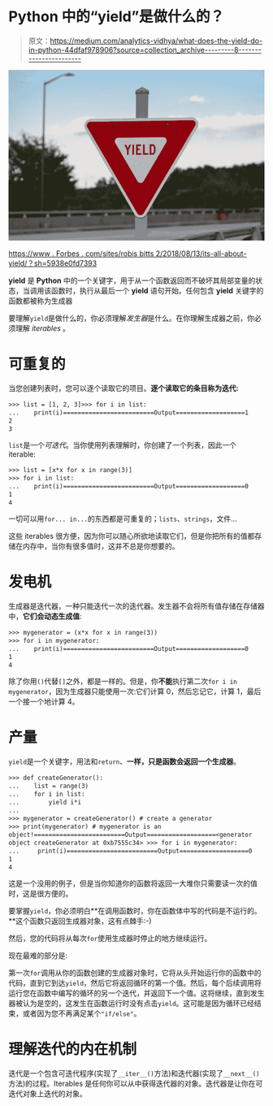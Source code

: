 # Python 中的“yield”是做什么的？

> 原文：<https://medium.com/analytics-vidhya/what-does-the-yield-do-in-python-44dfaf978906?source=collection_archive---------8----------------------->

![](img/07f70367ca456c4741b8e312261a74ea.png)

[https://www . Forbes . com/sites/robis bitts 2/2018/08/13/its-all-about-yield/？sh=5938e0fd7393](https://www.forbes.com/sites/robisbitts2/2018/08/13/its-all-about-yield/?sh=5938e0fd7393)

**yield** 是 **Python** 中的一个关键字，用于从一个函数返回而不破坏其局部变量的状态，当调用该函数时，执行从最后一个 **yield** 语句开始。任何包含 **yield** 关键字的函数都被称为生成器

要理解`yield`是做什么的，你必须理解*发生器*是什么。在你理解生成器之前，你必须理解 *iterables* 。

# 可重复的

当您创建列表时，您可以逐个读取它的项目。**逐个读取它的条目称为迭代:**

```
>>> list = [1, 2, 3]>>> for i in list:
...    print(i)=========================Output===================1
2
3
```

`list`是一个*可迭代*。当你使用列表理解时，你创建了一个列表，因此一个 iterable:

```
>>> list = [x*x for x in range(3)]
>>> for i in list:
...    print(i)=========================Output===================0
1
4
```

一切可以用`for... in...`的东西都是可重复的；`lists`、`strings`，文件...

这些 iterables 很方便，因为你可以随心所欲地读取它们，但是你把所有的值都存储在内存中，当你有很多值时，这并不总是你想要的。

# 发电机

生成器是迭代器，一种只能迭代一次的迭代器。发生器不会将所有值存储在存储器中，**它们会动态生成值**:

```
>>> mygenerator = (x*x for x in range(3))
>>> for i in mygenerator:
...    print(i)=========================Output===================0
1
4
```

除了你用`()`代替`[]`之外，都是一样的。但是，你**不能**执行第二次`for i in mygenerator`，因为生成器只能使用一次:它们计算 0，然后忘记它，计算 1，最后一个接一个地计算 4。

# 产量

`yield`是一个关键字，用法和`return`、**一样，只是函数会返回一个生成器**。

```
>>> def createGenerator():
...    list = range(3)
...    for i in list:
...        yield i*i
...
>>> mygenerator = createGenerator() # create a generator
>>> print(mygenerator) # mygenerator is an object!=========================Output===================<generator object createGenerator at 0xb7555c34> >>> for i in mygenerator:
...     print(i)=========================Output===================0
1
4
```

这是一个没用的例子，但是当你知道你的函数将返回一大堆你只需要读一次的值时，这是很方便的。

要掌握`yield`，你必须明白**在调用函数时，你在函数体中写的代码是不运行的。**这个函数只返回生成器对象，这有点棘手:-)

然后，您的代码将从每次`for`使用生成器时停止的地方继续运行。

现在最难的部分是:

第一次`for`调用从你的函数创建的生成器对象时，它将从头开始运行你的函数中的代码，直到它到达`yield`，然后它将返回循环的第一个值。然后，每个后续调用将运行您在函数中编写的循环的另一个迭代，并返回下一个值。这将继续，直到发生器被认为是空的，这发生在函数运行时没有点击`yield`。这可能是因为循环已经结束，或者因为您不再满足某个`"if/else"`。

# 理解迭代的内在机制

迭代是一个包含可迭代程序(实现了`__iter__()`方法)和迭代器(实现了`__next__()`方法)的过程。Iterables 是任何你可以从中获得迭代器的对象。迭代器是让你在可迭代对象上迭代的对象。